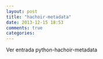 ```yaml
---
layout: post
title: "hachoir-metadata"
date: 2013-12-15 18:53
comments: true
categories: 
---
```

Ver entrada python-hachoir-metadata

